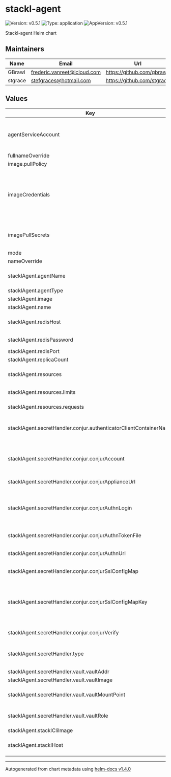 # stackl-agent

![Version: v0.5.1](https://img.shields.io/badge/Version-v0.5.1-informational?style=flat-square) ![Type: application](https://img.shields.io/badge/Type-application-informational?style=flat-square) ![AppVersion: v0.5.1](https://img.shields.io/badge/AppVersion-v0.5.1-informational?style=flat-square)

Stackl-agent Helm chart

## Maintainers

| Name | Email | Url |
| ---- | ------ | --- |
| GBrawl | frederic.vanreet@icloud.com | https://github.com/gbrawl |
| stgrace | stefgraces@hotmail.com | https://github.com/stgrace |

## Values

| Key | Type | Default | Description |
|-----|------|---------|-------------|
| agentServiceAccount | object | `{"imagePullSecrets":[]}` | Example serviceAccount: imagePullSecrets: [name: pull-secret-name] |
| fullnameOverride | string | `""` |  |
| image.pullPolicy | string | `"Always"` |  |
| imageCredentials | list | `[]` | Example imageCredentials: [{name: regcred, registry: quay.io, username: someone, password: secure123#, email: someone@host.com}] |
| imagePullSecrets | list | `[]` | Example imagePullSecrets: [name: pull-secret-name] |
| mode | string | `"prod"` |  |
| nameOverride | string | `""` |  |
| stacklAgent.agentName | string | `"common"` | Name of the agent. This can be used to target an agent |
| stacklAgent.agentType | string | `"kubernetes"` |  |
| stacklAgent.image | string | `"quay.io/stackl/stackl-agent:v0.5.0"` |  |
| stacklAgent.name | string | `"stackl-agent"` |  |
| stacklAgent.redisHost | string | `"stackl-redis"` | Stackl-Redis hostname. Defaults to Stackl-Redis service |
| stacklAgent.redisPassword | string | `""` | Stackl-Redis password |
| stacklAgent.redisPort | int | `6379` | Stackl-Redis port |
| stacklAgent.replicaCount | int | `1` |  |
| stacklAgent.resources | object | `{"limits":{"cpu":"200m","memory":"64Mi"},"requests":{"cpu":"100m","memory":"64Mi"}}` | Stackl-agent resource limits and requests |
| stacklAgent.resources.limits | object | `{"cpu":"200m","memory":"64Mi"}` | Stackl-agent resource limits |
| stacklAgent.resources.requests | object | `{"cpu":"100m","memory":"64Mi"}` | Stackl-agent resource requests |
| stacklAgent.secretHandler.conjur.authenticatorClientContainerName | string | `"conjur-auth-client"` | Name of the container authenticating with Conjur |
| stacklAgent.secretHandler.conjur.conjurAccount | string | `"default"` | The account name designated to the Conjur appliance during initial configuration |
| stacklAgent.secretHandler.conjur.conjurApplianceUrl | string | `"https://conjur-conjur-oss.conjur.svc.cluster.local"` | Conjur URL |
| stacklAgent.secretHandler.conjur.conjurAuthnLogin | string | `"host/conjur/authn-k8s/stackl/apps/conjur-namespace"` | Specify the Conjur host that authenticates to Conjur. Set this value to a host id that is defined in policy |
| stacklAgent.secretHandler.conjur.conjurAuthnTokenFile | string | `"/run/conjur/access-token"` | File to write Conjur access token to |
| stacklAgent.secretHandler.conjur.conjurAuthnUrl | string | `"https://conjur-conjur-oss.conjur.svc.cluster.local/authn-k8s/stackl"` | Specify the credential service used to log into Conjur |
| stacklAgent.secretHandler.conjur.conjurSslConfigMap | string | `"conjur-cert"` | Conjur config map with public SSL cert |
| stacklAgent.secretHandler.conjur.conjurSslConfigMapKey | string | `"ssl-certificate"` | Conjur config map Key. This must be the public SSL certificate value required for connecting to the Conjur follower service |
| stacklAgent.secretHandler.conjur.conjurVerify | string | `"False"` | Verify Conjur requests |
| stacklAgent.secretHandler.type | string | `"conjur"` | Secret handler to be used. Options are [base64, vault, conjur] |
| stacklAgent.secretHandler.vault.vaultAddr | string | `"https://vault.example.com"` | Vault address |
| stacklAgent.secretHandler.vault.vaultImage | string | `"vault:latest"` | Vault image |
| stacklAgent.secretHandler.vault.vaultMountPoint | string | `"auth/kubernetes"` | Vault Kubernetes authentication config endpoint |
| stacklAgent.secretHandler.vault.vaultRole | string | `"stackl"` | Vault role to use Kubernetes authentication |
| stacklAgent.stacklCliImage | string | `"quay.io/stackl/stackl-cli:v0.5.0"` | Stackl-CLI image |
| stacklAgent.stacklHost | string | `"http://stackl-core:8080"` | Stackl-core hostname. Defaults to stackl-core service |

----------------------------------------------
Autogenerated from chart metadata using [helm-docs v1.4.0](https://github.com/norwoodj/helm-docs/releases/v1.4.0)
